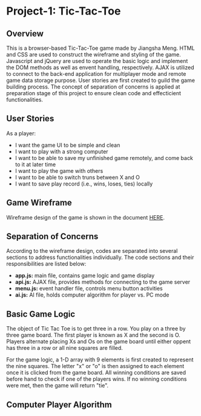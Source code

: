 <h1>Project-1: Tic-Tac-Toe</h1>
<h2>Overview</h2>
<p>This is a browser-based Tic-Tac-Toe game made by Jiangsha Meng. HTML and CSS are used to construct the wireframe and styling of the game. Javascript and jQuery are used to operate the basic logic and implement the DOM methods as well as envent handling, respectively. AJAX is utilized to connect to the back-end application for multiplayer mode and remote game data storage purpose. User stories are first created to guild the game building process. The concept of separation of concerns is applied at preparation stage of this project to ensure clean code and effecticient functionalities.  </p>

<h2>User Stories</h2>
<p>
As a player:
<ul>
  <li>I want the game UI to be simple and clean</li>
  <li>I want to play with a strong computer</li>
  <li>I want to be able to save my unfinished game remotely, and come back to it at later time</li>
  <li>I want to play the game with others</li>
  <li>I want to be able to switch truns between X and O</li>
  <li>I want to save play record (i.e., wins, loses, ties) locally</li>
</ul>
</p>

<h2>Game Wireframe</h2>
<p>
Wireframe design of the game is shown in the document <a href="https://github.com/kuramameng/project-1-ttt/blob/master/documents/ttt-wireframe.pdf">HERE</a>.
</p>

<h2>Separation of Concerns</h2>
<p>
According to the wireframe design, codes are separated into several sections to address functionalities individually. The code sections and their responsibilities are listed below:
<ul>
  <li><strong>app.js:</strong> main file, contains game logic and game display</li>
  <li><strong>api.js:</strong> AJAX file, provides methods for connecting to the game server</li>
  <li><strong>menu.js:</strong> event handler file, controls menu button activities</li>
  <li><strong>ai.js:</strong> AI file, holds computer algorithm for player vs. PC mode</li>
</ul>
</p>

<h2>Basic Game Logic</h2>
<p>
The object of Tic Tac Toe is to get three in a row. You play on a three by three game board. The first player is known as X and the second is O. Players alternate placing Xs and Os on the game board until either oppent has three in a row or all nine squares are filled.
</p>
<p>
For the game logic, a 1-D array with 9 elements is first created to represent the nine squares. The letter "x" or "o" is then assigned to each element once it is clicked from the game board. All winning conditions are saved before hand to check if one of the players wins. If no winning conditions were met, then the game will return "tie". 
</p>

<h2>Computer Player Algorithm</h2>
